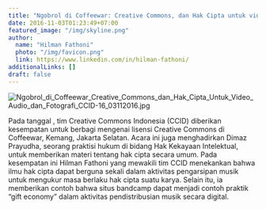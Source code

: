 ```yaml
---
title: "Ngobrol di Coffeewar: Creative Commons, dan Hak Cipta untuk video, audio, dan fotografi"
date: 2016-11-03T01:23:49+07:00
featured_image: "/img/skyline.png"
author:
  name: "Hilman Fathoni"
  photo: "/img/favicon.png"
  link: https://www.linkedin.com/in/hilman-fathoni/
additionalLinks: []
draft: false
---
```


<img src="../../uploads/Ngobrol_di_Coffeewar_Creative_Commons_dan_Hak_Cipta_Untuk_Video_Audio_dan_Fotografi_CCID-16_03112016.jpg" alt="Ngobrol_di_Coffeewar_Creative_Commons_dan_Hak_Cipta_Untuk_Video_Audio_dan_Fotografi_CCID-16_03112016.jpg" class="img-fluid w-sm-50 float-sm-end ms-sm-5 mt-2 mb-4">

Pada tanggal , tim Creative Commons Indonesia (CCID) diberikan kesempatan untuk berbagi mengenai lisensi Creative Commons di Coffeewar, Kemang, Jakarta Selatan. Acara ini juga menghadirkan Dimaz Prayudha, seorang praktisi hukum di bidang Hak Kekayaan Intelektual, untuk memberikan materi tentang hak cipta secara umum. Pada kesempatan ini Hilman Fathoni yang mewakili tim CCID menekankan bahwa ilmu hak cipta dapat berguna sekali dalam aktivitas pengarsipan musik untuk mengukur masa berlaku hak cipta suatu karya. Selain itu, ia memberikan contoh bahwa situs bandcamp dapat menjadi contoh praktik “gift economy” dalam aktivitas pendistribusian musik secara digital.

